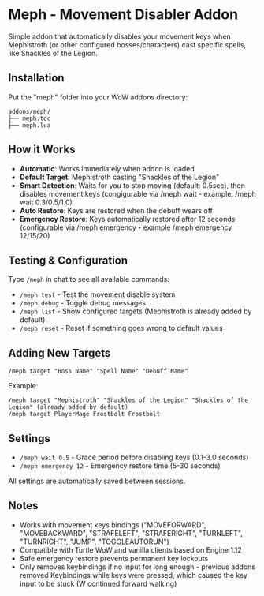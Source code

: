 # Meph - Movement Disabler Addon

Simple addon that automatically disables your movement keys when Mephistroth (or other configured bosses/characters) cast specific spells, like Shackles of the Legion.

## Installation

Put the "meph" folder into your WoW addons directory:

```
addons/meph/
├── meph.toc
├── meph.lua
```

## How it Works

- **Automatic**: Works immediately when addon is loaded
- **Default Target**: Mephistroth casting "Shackles of the Legion"
- **Smart Detection**: Waits for you to stop moving (default: 0.5sec), then disables movement keys (congigurable via /meph wait <insert number of seconds> - example: /meph wait 0.3/0.5/1.0)
- **Auto Restore**: Keys are restored when the debuff wears off
- **Emergency Restore**: Keys automatically restored after 12 seconds (configurable via /meph emergency <insert number of seconds> - example /meph emergency 12/15/20)

## Testing & Configuration

Type `/meph` in chat to see all available commands:

- `/meph test` - Test the movement disable system
- `/meph debug` - Toggle debug messages
- `/meph list` - Show configured targets (Mephistroth is already added by default)
- `/meph reset` - Reset if something goes wrong to default values

## Adding New Targets

```
/meph target "Boss Name" "Spell Name" "Debuff Name"
```

Example:
```
/meph target "Mephistroth" "Shackles of the Legion" "Shackles of the Legion" (already added by default)
/meph target PlayerMage Frostbolt Frostbolt
```

## Settings

- `/meph wait 0.5` - Grace period before disabling keys (0.1-3.0 seconds)
- `/meph emergency 12` - Emergency restore time (5-30 seconds)

All settings are automatically saved between sessions.

## Notes

- Works with movement keys bindings ("MOVEFORWARD", "MOVEBACKWARD", "STRAFELEFT", "STRAFERIGHT", "TURNLEFT", "TURNRIGHT", "JUMP", "TOGGLEAUTORUN")
- Compatible with Turtle WoW and vanilla clients based on Engine 1.12
- Safe emergency restore prevents permanent key lockouts
- Only removes keybindings if no input for long enough - previous addons removed Keybindings while keys were pressed, which caused the key input to be stuck (W continued forward walking)
